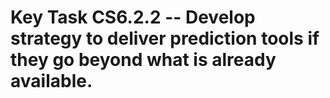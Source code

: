 # Key Task CS6.2.2 -- Develop strategy to deliver prediction tools if they go beyond what is already available.
